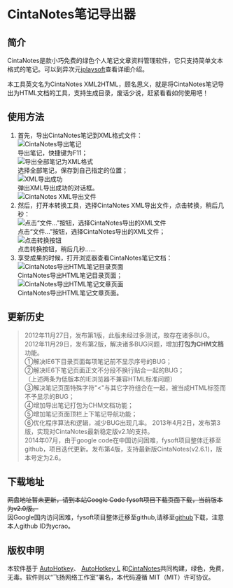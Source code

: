 # CintaNotes笔记导出器 #

## 简介 ##

CintaNotes是款小巧免费的绿色个人笔记文章资料管理软件，它只支持简单文本格式的笔记。可以到异次元[iplaysoft](http://www.iplaysoft.com/cintanotes.html "iplaysoft")查看详细介绍。

本工具英文名为CintaNotes XML2HTML，顾名思义，就是将CintaNotes笔记导出为HTML文档的工具，支持生成目录，废话少说，赶紧看看如何使用吧！

## 使用方法 ##

1. 首先，导出CintaNotes笔记到XML格式文件：  
![CintaNotes导出笔记](http://raoyc.com/fysoft/img/cintanotes_export.jpg)   
导出笔记，快捷键为F11；  
![导出全部笔记为XML格式](http://raoyc.com/fysoft/img/exporte_notes_to_xml.jpg)  
选择全部笔记，保存到自己指定的位置；  
![XML导出成功](http://raoyc.com/fysoft/img/ok.jpg)  
弹出XML导出成功的对话框。   
![CintaNotes XML导出文件](http://raoyc.com/fysoft/img/cintanotes_xml_file.jpg) 
2. 然后，打开本转换工具，选择CintaNotes XML导出文件，点击转换，稍后几秒：  
![点击“文件...”按钮，选择CintaNotes导出的XML文件](http://raoyc.com/fysoft/img/select_cintanotes_xml_file.jpg)  
点击“文件...”按钮，选择CintaNotes导出的XML文件；   
![点击转换按钮](http://raoyc.com/fysoft/img/transform.jpg)  
点击转换按钮，稍后几秒……   
3. 享受成果的时候，打开浏览器查看CintaNotes笔记文档：  
![CintaNotes导出HTML笔记目录页面](http://raoyc.com/fysoft/img/index.jpg)  
CintaNotes导出HTML笔记目录页面；  
![CintaNotes导出HTML笔记文章页面](http://raoyc.com/fysoft/img/article.jpg)  
CintaNotes导出HTML笔记文章页面。  

## 更新历史 ##

> 2012年11月27日，发布第1版，此版未经过多测试，故存在诸多BUG。  
> 2012年11月29日，发布第2版，解决诸多BUG问题，增加**打包为CHM文档**功能。  
> ①解决IE6下目录页面每项笔记前不显示序号的BUG；  
> ②解决IE6下笔记页面正文不分段不换行贴合一起的BUG；  
> （上述两条为低版本的IE浏览器不兼容HTML标准问题）  
> ③解决笔记页面特殊字符"<"与其它字符组合在一起，被当成HTML标签而不予显示的BUG；  
> ④增加导出笔记打包为CHM文档功能；  
> ⑤增加笔记页面顶栏上下笔记导航功能；  
> ⑥优化程序算法和逻辑，减少BUG出现几率。
> 2013年4月2日，发布第3版，实现对CintaNotes最新稳定版v2.1的支持。  
> 2014年07月，由于google code在中国访问困难，fysoft项目整体迁移至github，项目迭代更新。发布第4版，支持最新版CintaNotes(v2.6.1)，版本号定为2.6。


## 下载地址 ##

<del>网盘地址暂未更新，请到本站Google Code fysoft项目下载页面下载，当前版本为v2.0版。</del>  
因Google国内访问困难，fysoft项目整体迁移至github,请移至[github](https://github.com/ycrao/cintanotes_xml2html/)下载，注意本人github ID为ycrao。  

## 版权申明 ##

本软件基于 [AutoHotkey](http://www.autohotkey.com/)、 [AutoHotkey L](http://ahkscript.org/) 和[CintaNotes](http://cintanotes.com/)共同构建，绿色，免费，无毒。软件则以“飞扬网络工作室”署名，本代码遵循 MIT（MIT）许可协议。
